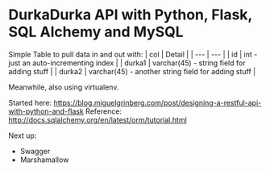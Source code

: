# DurkaDurka API with Python, Flask, SQL Alchemy and MySQL

Simple Table to pull data in and out with:
| col | Detail |
| --- | --- |
| id | int - just an auto-incrementing index |
| durka1 | varchar(45) - string field for adding stuff |
| durka2 | varchar(45) - another string field for adding stuff |

Meanwhile, also using virtualenv.

Started here: https://blog.miguelgrinberg.com/post/designing-a-restful-api-with-python-and-flask
Reference: http://docs.sqlalchemy.org/en/latest/orm/tutorial.html

Next up:
* Swagger
* Marshamallow

